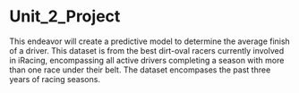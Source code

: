 # Unit_2_Project

This endeavor will create a predictive model to determine the average finish of a driver.  This dataset is from the best dirt-oval racers currently involved in iRacing, encompassing all active drivers completing a season with more than one race under their belt.  The dataset encompases the past three years of racing seasons.
